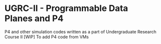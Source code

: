 # UGRC-II - Programmable Data Planes and P4
P4 and other simulation codes written as a part of Undergraduate Research Course II
[WIP] To add P4 code from VMs
